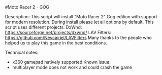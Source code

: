 #Moto Racer 2 - GOG

Description:
This script will install "Moto Racer 2" Gog edition with support for modern resolution.
During install please let all options by default.
This script uses different projects:
DxWnd: https://sourceforge.net/projects/dxwnd/
LAV Filters: https://github.com/Nevcairiel/LAVFilters
Many thanks to the people who helped us to play this game in the best conditions.

Technical notes:
- x360 gamepad natively supported
Known issue:
- multiplayer mode does not work and could crash the game
